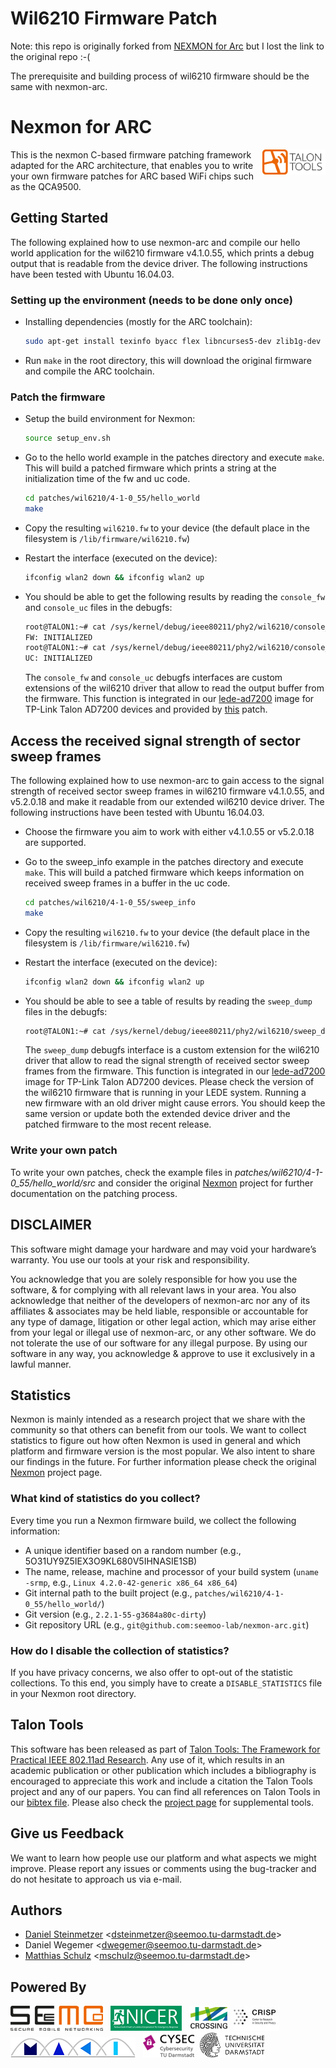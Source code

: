 # Wil6210 Firmware Patch
Note: this repo is originally forked from [NEXMON for Arc](https://github.com/seemoo-lab/nexmon-arc) but I lost the link to the original repo :-(  


The prerequisite and building process of wil6210 firmware should be the same with nexmon-arc.

# Nexmon for ARC
<img src="logos/talon.png" align="right" width=20% height=20%/>
This is the nexmon C-based firmware patching framework adapted for the ARC architecture, that enables you to write your own firmware patches for ARC based WiFi chips such as the QCA9500.

## Getting Started
The following explained how to use nexmon-arc and compile our hello world application for the wil6210 firmware v4.1.0.55, which prints a debug output that is readable from the device driver. The following instructions have been tested with Ubuntu 16.04.03.

### Setting up the environment (needs to be done only once)
* Installing dependencies (mostly for the ARC toolchain):

  ```bash
  sudo apt-get install texinfo byacc flex libncurses5-dev zlib1g-dev libexpat1-dev texlive build-essential git wget bison gawk libgmp3-dev
  ```

* Run `make` in the root directory, this will download the original firmware and compile the ARC toolchain.

### Patch the firmware
* Setup the build environment for Nexmon:

  ```bash
  source setup_env.sh
  ```

* Go to the hello world example in the patches directory and execute `make`. This will build a patched firmware which prints a string at the initialization time of the fw and uc code. 

  ```bash
  cd patches/wil6210/4-1-0_55/hello_world
  make
  ```
* Copy the resulting `wil6210.fw` to your device (the default place in the filesystem is `/lib/firmware/wil6210.fw`)
* Restart the interface (executed on the device):

  ```bash
  ifconfig wlan2 down && ifconfig wlan2 up
  ```
* You should be able to get the following results by reading the `console_fw` and `console_uc` files in the debugfs:

  ```bash
  root@TALON1:~# cat /sys/kernel/debug/ieee80211/phy2/wil6210/console_dump_fw 
  FW: INITIALIZED
  root@TALON1:~# cat /sys/kernel/debug/ieee80211/phy2/wil6210/console_dump_uc 
  UC: INITIALIZED
  ```

  The `console_fw` and `console_uc` debugfs interfaces are custom extensions of the wil6210 driver that allow to read the output buffer from the firmware. This function is integrated in our [lede-ad7200](https://github.com/seemoo-lab/lede-ad7200) image for TP-Link Talon AD7200 devices and provided by [this](https://github.com/seemoo-lab/lede-ad7200/blob/release/overlay/seemoo/mac80211/patches/0002-adding-support-to-read-console-output.patch) patch. 

## Access the received signal strength of sector sweep frames

The following explained how to use nexmon-arc to gain access to the signal strength of received sector sweep frames in wil6210 firmware v4.1.0.55, and v5.2.0.18 and make it readable from our extended wil6210 device driver. The following instructions have been tested with Ubuntu 16.04.03.

* Choose the firmware you aim to work with either v4.1.0.55 or v5.2.0.18 are supported. 
* Go to the sweep_info example in the patches directory and execute `make`. This will build a patched firmware which keeps information on received sweep frames in a buffer in the uc code.

  ```bash
  cd patches/wil6210/4-1-0_55/sweep_info
  make
  ```
* Copy the resulting `wil6210.fw` to your device (the default place in the filesystem is `/lib/firmware/wil6210.fw`)
* Restart the interface (executed on the device):

  ```bash
  ifconfig wlan2 down && ifconfig wlan2 up
  ```
* You should be able to see a table of results by reading the `sweep_dump` files in the debugfs:

  ```bash
  root@TALON1:~# cat /sys/kernel/debug/ieee80211/phy2/wil6210/sweep_dump
  ```

  The `sweep_dump` debugfs interface is a custom extension for the wil6210 driver that allow to read the signal strength of received sector sweep frames from the firmware. This function is integrated in our [lede-ad7200](https://github.com/seemoo-lab/lede-ad7200) image for TP-Link Talon AD7200 devices. 
  Please check the version of the wil6210 firmware that is running in your LEDE system. Running a new firmware with an old driver might cause errors. You should keep the same version or update both the extended device driver and the patched firmware to the most recent release.

### Write your own patch
  To write your own patches, check the example files in *patches/wil6210/4-1-0_55/hello_world/src* and consider the original [Nexmon](https://nexmon.org) project for further documentation on the patching process.

## DISCLAIMER
This software might damage your hardware and may void your hardware’s warranty. You use our tools at your risk and responsibility.

You acknowledge that you are solely responsible for how you use the software, & for complying with all relevant laws in your area. 
You also acknowledge that neither of the developers of nexmon-arc nor any of its affiliates & associates may be held liable, 
responsible or accountable for any type of damage, litigation or other legal action, which may arise either from your legal or 
illegal use of nexmon-arc, or any other software. We do not tolerate the use of our software for any illegal purpose. 
By using our software in any way, you acknowledge & approve to use it exclusively in a lawful manner.

## Statistics
Nexmon is mainly intended as a research project that we share with the community so that others can benefit from our tools.
We want to collect statistics to figure out how often Nexmon is used in general and which platform and firmware version is the most popular.
We also intent to share our findings in the future. For further information please check the original [Nexmon](https://nexmon.org) project page.

### What kind of statistics do you collect?

Every time you run a Nexmon firmware build, we collect the following information:
* A unique identifier based on a random number (e.g., 5O31UY9Z5IEX3O9KL680V5IHNASIE1SB)
* The name, release, machine and processor of your build system (`uname -srmp`, e.g., `Linux 4.2.0-42-generic x86_64 x86_64`)
* Git internal path to the built project (e.g., `patches/wil6210/4-1-0_55/hello_world/`)
* Git version (e.g., `2.2.1-55-g3684a80c-dirty`)
* Git repository URL (e.g., `git@github.com:seemoo-lab/nexmon-arc.git`)

### How do I disable the collection of statistics?

If you have privacy concerns, we also offer to opt-out of the statistic collections. To this end, you simply have to create a `DISABLE_STATISTICS` file in your Nexmon root directory.

## Talon Tools
This software has been released as part of [Talon Tools: The Framework for Practical IEEE 802.11ad Research](https://seemoo.de/talon-tools/). Any use of it, which results in an academic publication or other publication which includes a bibliography is encouraged to appreciate this work and include a citation the Talon Tools project and any of our papers. You can find all references on Talon Tools in our [bibtex file](https://seemoo-lab.github.io/talon-tools/talon-tools.bib). Please also check the [project page](https://seemoo.de/talon-tools/) for supplemental tools.

## Give us Feedback
We want to learn how people use our platform and what aspects we might improve. Please report any issues or comments using the bug-tracker and do not hesitate to approach us via e-mail.

## Authors
* [Daniel Steinmetzer](https://seemoo.tu-darmstadt.de/dsteinmetzer) <<dsteinmetzer@seemoo.tu-darmstadt.de>>
* Daniel Wegemer <<dwegemer@seemoo.tu-darmstadt.de>>
* [Matthias Schulz](https://seemoo.tu-darmstadt.de/mschulz) <<mschulz@seemoo.tu-darmstadt.de>>

## Powered By
<a href="https://www.seemoo.tu-darmstadt.de">![SEEMOO logo](logos/seemoo.png)</a> &nbsp;
<a href="https://www.nicer.tu-darmstadt.de">![NICER logo](logos/nicer.png)</a> &nbsp;
<a href="https://www.crossing.tu-darmstadt.de">![CROSSING logo](logos/crossing.jpg)</a>&nbsp;
<a href="https://www.crisp-da.de">![CRSIP logo](logos/crisp.jpg)</a>&nbsp;
<a href="http://www.maki.tu-darmstadt.de/">![MAKI logo](logos/maki.png)</a> &nbsp;
<a href="https://www.cysec.tu-darmstadt.de">![CYSEC logo](logos/cysec.jpg)</a>&nbsp;
<a href="https://www.tu-darmstadt.de/index.en.jsp">![TU Darmstadt logo](logos/tudarmstadt.png)</a>&nbsp;
